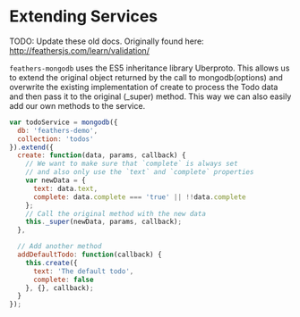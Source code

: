 # Extending Services

TODO: Update these old docs. Originally found here: http://feathersjs.com/learn/validation/

`feathers-mongodb` uses the ES5 inheritance library Uberproto. This allows us to extend the original object returned by the call to mongodb(options) and overwrite the existing implementation of create to process the Todo data and then pass it to the original (_super) method. This way we can also easily add our own methods to the service.

```js
var todoService = mongodb({
  db: 'feathers-demo',
  collection: 'todos'
}).extend({
  create: function(data, params, callback) {
    // We want to make sure that `complete` is always set
    // and also only use the `text` and `complete` properties
    var newData = {
      text: data.text,
      complete: data.complete === 'true' || !!data.complete
    };
    // Call the original method with the new data
    this._super(newData, params, callback);
  },

  // Add another method
  addDefaultTodo: function(callback) {
    this.create({
      text: 'The default todo',
      complete: false
    }, {}, callback);
  }
});
```
